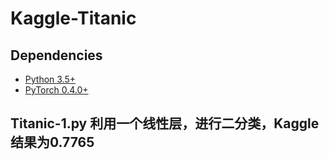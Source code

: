 # Kaggle-Titanic


## Dependencies
* [Python 3.5+](https://www.continuum.io/downloads)
* [PyTorch 0.4.0+](http://pytorch.org/)

## Titanic-1.py 利用一个线性层，进行二分类，Kaggle结果为0.7765
